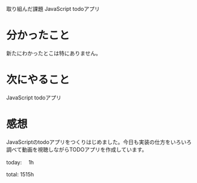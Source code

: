  取り組んだ課題
JavaScript todoアプリ

# 分かったこと
新たにわかったとこは特にありません。

# 次にやること
JavaScript todoアプリ
# 感想
JavaScriptのtodoアプリをつくりはじめました。今日も実装の仕方をいろいろ調べて動画を視聴しながらTODOアプリを作成しています。

today: 　1h

total: 1515h
